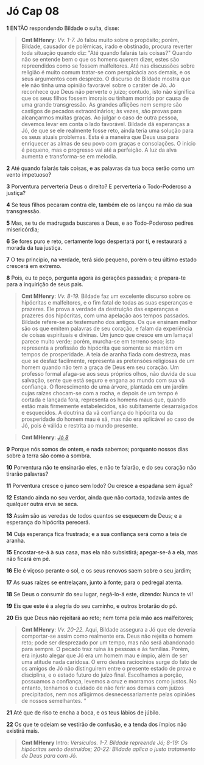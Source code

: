 # Jó Cap 08

**1** 	ENTÃO respondendo Bildade o suíta, disse:

> **Cmt MHenry**: *Vv. 1-7.* Jó falou muito sobre o propósito; porém, Bildade, causador de polêmicas, irado e obstinado, procura reverter toda situação quando diz: "Até quando falarás tais coisas?" Quando não se entende bem o que os homens querem dizer, estes são repreendidos como se fossem malfeitores. Até nas discussões sobre religião é muito comum tratar-se com perspicácia aos demais, e os seus argumentos com desprezo. O discurso de Bildade mostra que ele não tinha uma opinião favorável sobre o caráter de Jó. Jó reconhece que Deus não perverte o juízo; contudo, isto não significa que os seus filhos fossem imorais ou tinham morrido por causa de uma grande transgressão. As grandes aflições nem sempre são castigos de pecados extraordinários; às vezes, são provas para alcançarmos muitas graças. Ao julgar o caso de outra pessoa, devemos levar em conta o lado favorável. Bildade dá esperanças a Jó, de que se ele realmente fosse reto, ainda teria uma solução para os seus atuais problemas. Esta é a maneira que Deus usa para enriquecer as almas de seu povo com graças e consolações. O inicio é pequeno, mas o progresso vai até a perfeição. A luz da alva aumenta e transforma-se em melodia.

**2** 	Até quando falarás tais coisas, e as palavras da tua boca serão como um vento impetuoso?

**3** 	Porventura perverteria Deus o direito? E perverteria o Todo-Poderoso a justiça?

**4** 	Se teus filhos pecaram contra ele, também ele os lançou na mão da sua transgressão.

**5** 	Mas, se tu de madrugada buscares a Deus, e ao Todo-Poderoso pedires misericórdia;

**6** 	Se fores puro e reto, certamente logo despertará por ti, e restaurará a morada da tua justiça.

**7** 	O teu princípio, na verdade, terá sido pequeno, porém o teu último estado crescerá em extremo.

**8** 	Pois, eu te peço, pergunta agora às gerações passadas; e prepara-te para a inquirição de seus pais.

> **Cmt MHenry**: *Vv. 8-19.* Bildade faz um excelente discurso sobre os hipócritas e malfeitores, e o fim fatal de todas as suas esperanças e prazeres. Ele prova a verdade da destruição das esperanças e prazeres dos hipócritas, com uma apelação aos tempos passados. Bildade refere-se ao testemunho dos antigos. Os que ensinam melhor são os que emitem palavras de seu coração, e falam da experiência de coisas espirituais e divinas. Um junco que cresce em um lamaçal parece muito verde; porém, murcha-se em terreno seco; isto representa a profissão do hipócrita que somente se mantém em tempos de prosperidade. A teia de aranha fiada com destreza, mas que se desfaz facilmente, representa as pretensões religiosas de um homem quando não tem a graça de Deus em seu coração. Um professo formal afaga-se aos seus próprios olhos, não duvida de sua salvação, sente que está seguro e engana ao mundo com sua vã confiança. O florescimento de uma árvore, plantada em um jardim cujas raízes chocam-se com a rocha, e depois de um tempo é cortada e lançada fora, representa os homens maus que, quando estão mais firmemente estabelecidos, são subitamente desarraigados e esquecidos. A doutrina da vã confiança do hipócrita ou da prosperidade do homem mau é sã, mas não era aplicável ao caso de Jó, pois é válida e restrita ao mundo presente.

> **Cmt MHenry**: *[Jó 8](../18A-Jo/08.md#0)*

**9** 	Porque nós somos de ontem, e nada sabemos; porquanto nossos dias sobre a terra são como a sombra.

**10** 	Porventura não te ensinarão eles, e não te falarão, e do seu coração não tirarão palavras?

**11** 	Porventura cresce o junco sem lodo? Ou cresce a espadana sem água?

**12** 	Estando ainda no seu verdor, ainda que não cortada, todavia antes de qualquer outra erva se seca.

**13** 	Assim são as veredas de todos quantos se esquecem de Deus; e a esperança do hipócrita perecerá.

**14** 	Cuja esperança fica frustrada; e a sua confiança será como a teia de aranha.

**15** 	Encostar-se-á à sua casa, mas ela não subsistirá; apegar-se-á a ela, mas não ficará em pé.

**16** 	Ele é viçoso perante o sol, e os seus renovos saem sobre o seu jardim;

**17** 	As suas raízes se entrelaçam, junto à fonte; para o pedregal atenta.

**18** 	Se Deus o consumir do seu lugar, negá-lo-á este, dizendo: Nunca te vi!

**19** 	Eis que este é a alegria do seu caminho, e outros brotarão do pó.

**20** 	Eis que Deus não rejeitará ao reto; nem toma pela mão aos malfeitores;

> **Cmt MHenry**: *Vv. 20-22.* Aqui, Bildade assegura a Jó que ele deveria comportar-se assim como realmente era. Deus não rejeita o homem reto; pode ser desprezado por um tempo, mas não será abandonado para sempre. O pecado traz ruína às pessoas e às famílias. Porém, era injusto alegar que Jó era um homem mau e ímpio, além de ser uma atitude nada caridosa. O erro destes raciocínios surge do fato de os amigos de Jó não distinguirem entre o presente estado de prova e disciplina, e o estado futuro do juízo final. Escolhamos a porção, possuamos a confiança, levemos a cruz e morramos como justos. No entanto, tenhamos o cuidado de não ferir aos demais com juízos precipitados, nem nos afligirmos desnecessariamente pelas opiniões de nossos semelhantes. "

**21** 	Até que de riso te encha a boca, e os teus lábios de júbilo.

**22** 	Os que te odeiam se vestirão de confusão, e a tenda dos ímpios não existirá mais.


> **Cmt MHenry** Intro: *Versículos. 1-7. Bildade repreende Jó; 8-19: Os hipócritas serão destruídos; 20-22: Bildade aplica o justo tratamento de Deus para com Jó.*